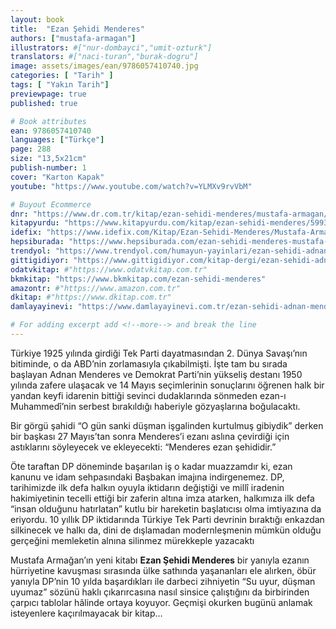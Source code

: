 ```yaml
---
layout: book
title:  "Ezan Şehidi Menderes"
authors: ["mustafa-armagan"]
illustrators: #["nur-dombayci","umit-ozturk"]
translators: #["naci-turan","burak-dogru"]
image: assets/images/ean/9786057410740.jpg
categories: [ "Tarih" ]
tags: [ "Yakın Tarih"]
previewpage: true
published: true

# Book attributes
ean: 9786057410740
languages: ["Türkçe"]
page: 288
size: "13,5x21cm"
publish-number: 1
cover: "Karton Kapak"
youtube: "https://www.youtube.com/watch?v=YLMXv9rvVbM"

# Buyout Ecommerce
dnr: "https://www.dr.com.tr/kitap/ezan-sehidi-menderes/mustafa-armagan/arastirma-tarih/tarih/dunya-tarihi/urunno=0001938798001"
kitapyurdu: "https://www.kitapyurdu.com/kitap/ezan-sehidi-menderes/599381.html"
idefix: "https://www.idefix.com/Kitap/Ezan-Sehidi-Menderes/Mustafa-Armagan/Arastirma-Tarih/Tarih/Dunya-Tarihi/urunno=0001938798001"
hepsiburada: "https://www.hepsiburada.com/ezan-sehidi-menderes-mustafa-armagan-p-HBCV00000SQXZY"
trendyol: "https://www.trendyol.com/humayun-yayinlari/ezan-sehidi-adnan-menderes-p-156261267"
gittigidiyor: "https://www.gittigidiyor.com/kitap-dergi/ezan-sehidi-adnan-menderes_pdp_732728793"
odatvkitap: #"https://www.odatvkitap.com.tr"
bkmkitap: "https://www.bkmkitap.com/ezan-sehidi-menderes"
amazontr: #"https://www.amazon.com.tr"
dkitap: #"https://www.dkitap.com.tr"
damlayayinevi: "https://www.damlayayinevi.com.tr/ezan-sehidi-adnan-menderes"

# For adding excerpt add <!--more--> and break the line
---
```

Türkiye 1925 yılında girdiği Tek Parti dayatmasından 2. Dünya Savaşı’nın bitiminde, o da ABD’nin zorlamasıyla çıkabilmişti. İşte tam bu sırada başlayan Adnan Menderes ve Demokrat Parti’nin yükseliş destanı 1950 yılında zafere ulaşacak ve 14 Mayıs seçimlerinin sonuçlarını öğrenen halk bir yandan keyfi idarenin bittiği sevinci dudaklarında sönmeden ezan-ı Muhammedî’nin serbest bırakıldığı haberiyle gözyaşlarına boğulacaktı.
<!--more-->
Bir görgü şahidi “O gün sanki düşman işgalinden kurtulmuş gibiydik” derken bir başkası 27 Mayıs’tan sonra Menderes’i ezanı aslına çevirdiği için astıklarını söyleyecek ve ekleyecekti: “Menderes ezan şehididir.”

Öte taraftan DP döneminde başarılan iş o kadar muazzamdır ki, ezan kanunu ve idam sehpasındaki Başbakan imajına indirgenemez. DP, tarihimizde ilk defa halkın oyuyla iktidarın değiştiği ve millî iradenin hakimiyetinin tecelli ettiği bir zaferin altına imza atarken, halkımıza ilk defa “insan olduğunu hatırlatan” kutlu bir hareketin başlatıcısı olma imtiyazına da eriyordu. 10 yıllık DP iktidarında Türkiye Tek Parti devrinin bıraktığı enkazdan silkinecek ve halkı da, dini de dışlamadan modernleşmenin mümkün olduğu gerçeğini memleketin alnına silinmez mürekkeple yazacaktı

Mustafa Armağan’ın yeni kitabı **Ezan Şehidi Menderes** bir yanıyla ezanın hürriyetine kavuşması sırasında ülke sathında yaşananları ele alırken, öbür yanıyla DP’nin 10 yılda başardıkları ile darbeci zihniyetin “Su uyur, düşman uyumaz” sözünü haklı çıkarırcasına nasıl sinsice çalıştığını da birbirinden çarpıcı tablolar hâlinde ortaya koyuyor.
Geçmişi okurken bugünü anlamak isteyenlere kaçırılmayacak bir kitap…